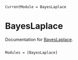 ```@meta
CurrentModule = BayesLaplace
```

# BayesLaplace

Documentation for [BayesLaplace](https://github.com/pat-alt/BayesLaplace.jl).

```@index
```

```@autodocs
Modules = [BayesLaplace]
```
